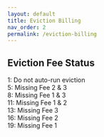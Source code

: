 ```yaml
---
layout: default
title: Eviction Billing
nav_order: 2
permalink: /eviction-billing
---
```


## Eviction Fee Status 
  
1: Do not auto-run eviction  
5: Missing Fee 2 & 3  
8: Missing Fee 1 & 3  
11: Missing Fee 1 & 2  
13: Missing Fee 3  
16: Missing Fee 2  
19: Missing Fee 1  
